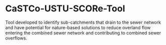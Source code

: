 # CaSTCo-USTU-SCORe-Tool
Tool developed to identify sub-catchments that drain to the sewer network and have potential for nature-based solutions to reduce overland flow entering the combined sewer network and contributing to combined sewer overflows.
